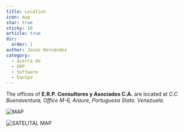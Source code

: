 ```yaml
---
title: Location
icon: map
star: true
sticky: 10
article: true
dir:
  order: 1
author: Jesús Hernández
category:
  - Acerca de
  - ERP
  - Software
  - Equipo
---
```


The offices of **E.R.P. Consultores y Asociados C.A.** are located at *C.C Buenaventura, Office M-6, Araure, Portuguesa State. Venezuela.*

![MAP](/assets/img/map/map1.png)

![SATELITAL MAP](/assets/img/map/map2.png)


